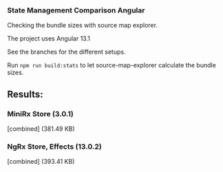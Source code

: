 ### State Management Comparison Angular

Checking the bundle sizes with source map explorer.

The project uses Angular 13.1

See the branches for the different setups.

Run `npm run build:stats` to let source-map-explorer calculate the bundle sizes.

## Results:

### MiniRx Store (3.0.1)
[combined] (381.49 KB)

### NgRx Store, Effects (13.0.2)
[combined] (393.41 KB)
